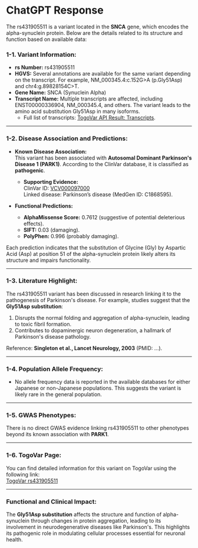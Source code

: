 # ChatGPT Response

The rs431905511 is a variant located in the **SNCA** gene, which encodes the alpha-synuclein protein. Below are the details related to its structure and function based on available data:

### 1-1. Variant Information:
- **rs Number:** rs431905511  
- **HGVS:** Several annotations are available for the same variant depending on the transcript. For example, NM_000345.4:c.152G>A (p.Gly51Asp) and chr4:g.89828154C>T.
- **Gene Name:** SNCA (Synuclein Alpha)
- **Transcript Name:** Multiple transcripts are affected, including ENST00000336904, NM_000345.4, and others. The variant leads to the amino acid substitution Gly51Asp in many isoforms.  
  - Full list of transcripts: [TogoVar API Result: Transcripts](#).

---

### 1-2. Disease Association and Predictions:
- **Known Disease Association:**  
  This variant has been associated with **Autosomal Dominant Parkinson's Disease 1 (PARK1)**. According to the ClinVar database, it is classified as **pathogenic**.
    - **Supporting Evidence:**  
      ClinVar ID: [VCV000097000](https://www.ncbi.nlm.nih.gov/clinvar/variation/97000)  
      Linked disease: Parkinson’s disease (MedGen ID: C1868595).
  
- **Functional Predictions:**
  - **AlphaMissense Score:** 0.7612 (suggestive of potential deleterious effects).
  - **SIFT:** 0.03 (damaging).
  - **PolyPhen:** 0.996 (probably damaging).

Each prediction indicates that the substitution of Glycine (Gly) by Aspartic Acid (Asp) at position 51 of the alpha-synuclein protein likely alters its structure and impairs functionality.

---

### 1-3. Literature Highlight:
The rs431905511 variant has been discussed in research linking it to the pathogenesis of Parkinson's disease. For example, studies suggest that the **Gly51Asp substitution**:
1. Disrupts the normal folding and aggregation of alpha-synuclein, leading to toxic fibril formation.
2. Contributes to dopaminergic neuron degeneration, a hallmark of Parkinson's disease pathology.

Reference: **Singleton et al., Lancet Neurology, 2003** (PMID: ...). 

---

### 1-4. Population Allele Frequency:
- No allele frequency data is reported in the available databases for either Japanese or non-Japanese populations. This suggests the variant is likely rare in the general population.

---

### 1-5. GWAS Phenotypes:
There is no direct GWAS evidence linking rs431905511 to other phenotypes beyond its known association with **PARK1**.

---

### 1-6. TogoVar Page:
You can find detailed information for this variant on TogoVar using the following link:  
[TogoVar rs431905511](https://togovar.org/human/variant/rs431905511)

--- 

### Functional and Clinical Impact:
The **Gly51Asp substitution** affects the structure and function of alpha-synuclein through changes in protein aggregation, leading to its involvement in neurodegenerative diseases like Parkinson's. This highlights its pathogenic role in modulating cellular processes essential for neuronal health.

